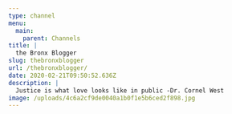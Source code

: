 ```yaml
---
type: channel
menu:
  main:
    parent: Channels
title: |
  the Bronx Blogger
slug: thebronxblogger
url: /thebronxblogger/
date: 2020-02-21T09:50:52.636Z
description: |
  Justice is what love looks like in public -Dr. Cornel West
image: /uploads/4c6a2cf9de0040a1b0f1e5b6ced2f898.jpg
---
```

